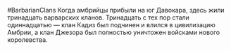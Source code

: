 #BarbarianClans
Когда амбрийцы прибыли на юг Давокара, здесь жили тринадцать варварских кланов. Тринадцать с тех пор стали одиннадцатью — клан Кадиз был подчинен и влился в цивилизацию Амбрии, а клан Джезора был полностью уничтожен войсками нового королевства. 